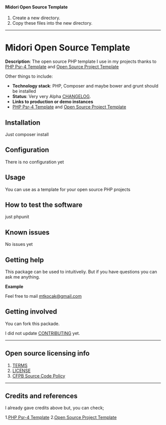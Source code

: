 #### Midori Open Source Template

1. Create a new directory.
2. Copy these files into the new directory.

----

# Midori Open Source Template

**Description**:  The open source PHP template I use in my projects thanks to [PHP Psr-4 Template](http://culttt.com/2014/05/07/create-psr-4-php-package/) and [Open Source Project Template](https://github.com/cfpb/open-source-project-template)

Other things to include:

  - **Technology stack**: PHP, Composer and maybe bower and grunt should be installed
  - **Status**:  Very very Alpha [CHANGELOG](CHANGELOG.md).
  - **Links to production or demo instances**
  - [PHP Psr-4 Template](http://culttt.com/2014/05/07/create-psr-4-php-package/) and [Open Source Project Template](https://github.com/cfpb/open-source-project-template)

## Installation

Just composer install

## Configuration

There is no configuration yet

## Usage

You can use as a template for your open source PHP projects

## How to test the software

just phpunit

## Known issues

No issues yet

## Getting help

This package can be used to intuitiveliy. But if you have questions you can ask me anything.

**Example**

Feel free to mail mtkocak@gmail.com 

## Getting involved

You can fork this packade.

I did not update [CONTRIBUTING](CONTRIBUTING.md) yet.


----

## Open source licensing info
1. [TERMS](TERMS.md)
2. [LICENSE](LICENSE)
3. [CFPB Source Code Policy](https://github.com/cfpb/source-code-policy/)


----

## Credits and references

I already gave credits above but, you can check;

1.[PHP Psr-4 Template](http://culttt.com/2014/05/07/create-psr-4-php-package/)
2.[Open Source Project Template](https://github.com/cfpb/open-source-project-template)

